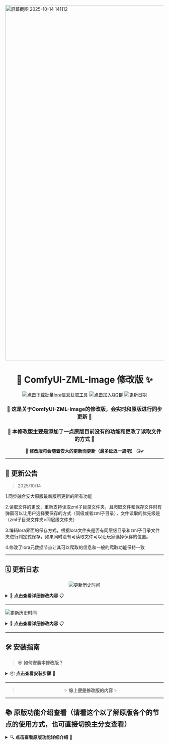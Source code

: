 <img width="1451" height="1125" alt="屏幕截图 2025-10-14 141112" src="https://github.com/user-attachments/assets/152919e2-0340-4847-84a3-7a6aa1e4acda" /><div align="center">

# 🎨 ComfyUI-ZML-Image 修改版 ✨

[![点击下载批量lora信息获取工具](https://img.shields.io/badge/📥_点击下载修改版的批量lora信息获取工具-密码:626b-red?style=for-the-badge&logo=download)](https://wwtp.lanzoul.com/inEhW37wczlg)
[![点击加入QQ群](https://img.shields.io/badge/💬_点击加入QQ群（或自行复制右边的QQ群号）-1023857787-purple?style=for-the-badge&logo=tencentqq)](https://qun.qq.com/universal-share/share?ac=1&authKey=48%2B820tht986LLxEgsrCR7kgt%2FWCAdb94IG1qLGco0WI58EMH7qqustONhDkeIPa&busi_data=eyJncm91cENvZGUiOiIxMDIzODU3Nzg3IiwidG9rZW4iOiJtRFZaWmNTUnZ4ZVZ5aVJzUnA0ZzhuMHkvYWZzano4V1pDcElpQnBWSEtjcTRGZXZZVU9BWU8za0lkZjhlVE04IiwidWluIjoiOTQ5MTU4OTYwIn0%3D&data=Q4bYwdIojrjyBbGWcNhmTojWEt5gYr0tweoeVQRxWoXIZEbPFZkla-GYCRBK4ZCiV2TIHf9-PvWYCYgAg7GpAg&svctype=4&tempid=h5_group_info)
![更新日期](https://img.shields.io/badge/最近更新日期-2025/10/14-orange?style=for-the-badge)

### 💫 **这是关于ComfyUI-ZML-Image的修改版，会实时和原版进行同步更新** 💫

### 🚀 **本修改版主要是添加了一点原版目前没有的功能和更改了读取文件的方式** 🚀

🔄 **修改版将会随着安大的更新而更新（最多延迟一周吧）** 😘💕

</div>

---

## 📢 **更新公告**

> 2025/10/14

1.同步融合安大原版最新版所更新的所有功能

2.读取文件的更改，重新支持读取zml子目录文件夹，且爬取文件和保存文件时有弹窗可以让用户选择要保存的方式（同级或者zml子目录），文件读取的优先级是（zml子目录文件夹>同层级文件夹）

3.编辑lora界面的保存方式，根据lora文件夹是否有同层级目录和zml子目录文件夹进行判定式保存，如果同时没有可读取文件可以让玩家选择保存的位置。

4.修改了lora元数据节点让其可以爬取的信息和一般的爬取功能保持一致

---

## 🗓️ **更新日志**

<div align="center">

![更新历史时间](https://img.shields.io/badge/📅_更新时间-2025/10/14-red?style=for-the-badge&logo=calendar)

</div>

<details>
<summary>🎯 <strong>点击查看详细修改内容</strong> 📋</summary>

<br>

### 🔄 **一. 同步融合安大原版最新版所更新的所有功能**

> 💡 确保与官方最新版本保持功能同步，享受最新的特性和优化

### 📁 **二. 文件读取与保存的改进**

#### 🔧 **1. 重新支持读取zml子目录文件夹**
#### 🎯 **2. 智能保存方式选择**
> - 爬取文件和保存文件时提供弹窗，让用户选择保存方式（同级目录或zml子目录）
> - 文件读取优先级：zml子目录文件夹 > 同层级文件夹

<img width="1451" height="1125" alt="Image" src="https://github.com/user-attachments/assets/42ab38e3-aa28-43ef-94c6-577f5e3570d3" />

### 💾 **三. 编辑界面的保存逻辑优化**

#### ⚡ **1. 智能判定式保存**
> - 根据lora文件夹结构自动判定保存位置
> - 同时检查同层级目录和zml子目录文件夹
> - 当没有可读取文件时，提供位置选择让用户决定保存路径

<img width="1451" height="1125" alt="Image" src="https://github.com/user-attachments/assets/41a11624-f08e-4a03-90bc-da0f905c02d5" />

<img width="1297" height="1008" alt="Image" src="https://github.com/user-attachments/assets/332c248f-5565-4a3d-b6de-efeb5f047ab4" />

### 🕷️ **四. 元数据节点爬取功能优化**

#### ✨ **1. 统一爬取标准**
> - 修改lora元数据节点，使其爬取信息与一般爬取功能保持一致
> - 确保数据格式的统一性和兼容性

<img width="1989" height="1028" alt="Image" src="https://github.com/user-attachments/assets/d6e3dbad-b39c-4fc6-bd80-3a0479becf66" />

</details>

---

![更新历史时间](https://img.shields.io/badge/📅_更新时间-2025/10/7-red?style=for-the-badge&logo=calendar)

</div>

<details>
<summary>🎯 <strong>点击查看详细修改内容</strong> 📋</summary>

<br>

### 🔧 **一. 修改了官网介绍信息和本地文件读取的逻辑**

#### 📄 **1. 官网介绍信息会保存为json（而非原版的log）**

> 💡 这样下载的内容就不会有格式码，修改版和原版对比

<div align="center">

<img width="2402" height="960" alt="Image" src="https://github.com/user-attachments/assets/46c863c2-3786-4884-a61f-10d3019912b7" />

</div>

#### 📁 **2. 本地文件读取逻辑**

> 🎯 修改版将会将下载内容直接下到和lora的同层级中而非像原版一样下载到zml的子目录文件夹，修改版和原版对比

<div align="center">

<img width="1897" height="488" alt="Image" src="https://github.com/user-attachments/assets/d9e0d498-f738-4a60-b147-5c9351a67ad4" />

</div>

### ✨ **二. 新增内容（批量添加lora也适用）**

#### ⚡ **1. 当选择lora时可以自动将默认权重写入权重栏**

> 🚀 如下图所示：

<div align="center">

<img width="1688" height="980" alt="Image" src="https://github.com/user-attachments/assets/50883ef4-d2dc-40a3-884e-50526369c0c1" />

<img width="1069" height="743" alt="Image" src="https://github.com/user-attachments/assets/7ec2274a-c643-4df4-b447-e17b2c4119d2" />

</div>

#### 🕷️ **2. 新增爬取默认权重信息**

![](Aspose.Words.7ca0cfb7-a3dd-4791-abd5-9b9c9020d3c3.005.png)![](Aspose.Words.7ca0cfb7-a3dd-4791-abd5-9b9c9020d3c3.006.png)

> 📊 可以直接爬取作者的默认lora信息，并保存为.log文件，之后也可以自己修改默认的权重值如下图：

<div align="center">

<img width="805" height="432" alt="Image" src="https://github.com/user-attachments/assets/966021a8-e26d-4408-9682-9c1cc74b0fc0" />

</div>

> ✅ 修改后，下次选择添加的lora一样可以读取这个权重值

<div align="center">

<img width="1147" height="929" alt="Image" src="https://github.com/user-attachments/assets/64bb82bf-063a-4788-9db5-4248b6f391b2" />

</div>

### 💪 **三. 关于强力lora加载器的修改**

#### ✏️ **1. 增加了lora编辑按钮**

<div align="center">

<img width="1013" height="661" alt="Image" src="https://github.com/user-attachments/assets/65e0f9fa-1e1c-48a2-9989-9a1efe4a7edf" />

</div>

> 🎨 可以直接一键编辑lora的信息，并且支持判定有无缩略图，如果没有缩略图则可以触发下载窗口如下：

<div align="center">

<img width="1440" height="820" alt="Image" src="https://github.com/user-attachments/assets/763a2cfd-d2f4-442c-9894-35ad6ef3129b" />

</div>

> ⏳ 点击爬取信息后，🖊会变成**"…"**表示正在爬取信息，爬取成功后会提示，如下图：

<div align="center">

<img width="1333" height="936" alt="Image" src="https://github.com/user-attachments/assets/503e40de-9eb8-41a9-80e6-90405a3be56e" />

</div>

> 🔄 当需要重新下载信息时，只需要删除本地下载的缩略图并重新选择这个lora便能重新触发下载提示框进行下载

</details>

---

## 🛠️ **安装指南**

<div align="center">

</div>

> 😎 **如何安装本修改版？**

<details>
<summary>📦 <strong>点击查看安装步骤</strong> 🔧</summary>

<br>

### 🎯 **安装方法**

#### 📥 **1. 下载zip文件**

<div align="center">

<img width="818" height="626" alt="Image" src="https://github.com/user-attachments/assets/265a2768-28d8-42ed-9472-35981963af7e" />

</div>

#### 📂 **2. 解压缩并复制文件**

> 💾 将下载的内容解压缩，然后将文件夹里面的内容全部复制，然后再粘贴到下面的地址：

<div align="center">

<img width="2679" height="828" alt="Image" src="https://github.com/user-attachments/assets/e9aa6aa7-d22e-458f-b849-36f3b9aae57f" />

</div>

> 💡 也可以直接将解压缩的文件夹复制到nede文件当做新的节点组使用（反正没改的部分都是和安大原版是同步的）

#### ⚡ **3. 使用批量下载工具**

> 🔧 打开修改版批量下载工具，选择下载要下载的lora文件（支持下载所有子目录，所以如果要全部直接下载的话请选择lora文件夹即可），然后点击扫描文件，然后选择要下载的选项，最后点击下载即可，下载日志会持续更新下载信息。

<div align="center">

<img width="2539" height="1099" alt="Image" src="https://github.com/user-attachments/assets/d21bdb0b-21c4-4575-a2c0-6328678ac99e" />

<img width="2531" height="1091" alt="Image" src="https://github.com/user-attachments/assets/b00bdce3-7553-486a-bf36-7b525769f0d1" />

</div>

</details>

---

<div align="center">

> ✨ **综上便是修改版的内容** ✨

</div>

---

## **📚 原版功能介绍查看（请看这个以了解原版各个的节点的使用方式，也可直接切换主分支查看）**

<details>
<summary>🔍 <strong>点击查看原版功能详细介绍</strong> 📖</summary>

<br>

<div align="center">
  
## English-speaking users need to download the translation patch!

# [Click here to download](https://github.com/zml-w/ZZZ_ZML_English_Patch)

</div>


# 💕简单介绍一下节点：
**这是一个功能丰富的COMFYUI自定义节点，主要和“图像、文本、LoRA加载器、整数和遮罩”相关，还有一些杂七杂八的小工具。目前节点总数共有70+。**

`我是按照自己的需求来开发的`

`部分节点有“help”输出接口，里面写着节点的详细介绍，没有help的还不知道怎么用的可以看以前的版本更新介绍。`

 `节点名称全部以“ZML_”开头，并且节点全部放在comfyui官方"图像"分类下的子分类"ZML_图像”里。`

 <details>
<summary>点击此处查看图像节点介绍</summary>

> ### 最开始是为了方便管理图像和提示词而设计，将提示词以PNG文本块的方式保存在图像里：
> <img width="1632" height="875" alt="1_1" src="https://github.com/user-attachments/assets/b23e248e-dc40-4000-9cb7-0f77dd448350" />
>
> ### 为了更加方便管理，我还做了一个可视化UI：
> <img width="1739" height="877" alt="1_15" src="https://github.com/user-attachments/assets/14957496-ca5e-406d-8c07-e944371c98f3" />
> 
> ### 可以实时编辑文本块：
> <img width="1796" height="889" alt="1_16" src="https://github.com/user-attachments/assets/49a5645c-61d7-4f90-88c4-bf137a63a808" />
> 
> ### 然后输出：
> <img width="1413" height="617" alt="1_6" src="https://github.com/user-attachments/assets/9c805e33-40dc-468d-a4a1-6bd8df9ff7ee" />
>
> ### 从路径加载图像节点可以随机图像和文本块，加载图像可以输出透明通道和文本块，就不配图了。

> ### 然后是其它的图像节点，比如可视化裁剪图像：
> <img width="982" height="893" alt="1_2" src="https://github.com/user-attachments/assets/3bbf3bb4-9c4e-4d9a-bf0b-6a415d0eea7b" />
> <img width="1254" height="753" alt="1_3" src="https://github.com/user-attachments/assets/9c7d6257-9f81-4d61-9fde-1b606cc6a0ef" />
> 
> ### 可视化合并图像：
> <img width="911" height="894" alt="1_4" src="https://github.com/user-attachments/assets/e79c6d57-1714-4347-8559-082a191ddf1c" />
> <img width="1290" height="760" alt="1_5" src="https://github.com/user-attachments/assets/8af17c60-e8e6-4758-a81a-415f37a71cf6" />
> 
> ### 画画：
> <img width="1048" height="925" alt="1_8" src="https://github.com/user-attachments/assets/0b60dbbb-bf59-4fea-b93f-fc5470e6db2b" />

</details>

 <details>
<summary>点击此处查看LoRA节点介绍</summary>

> ### 因为功能较多，所以我不详细介绍了，看图应该可以看懂个大概。
> 
> ### 不过有个功能我非常想告诉你！那就是节点可以给Nunchuck使用！！使用强力lora节点的功能来管理你的LoRA，再把加载的LoRA列表连接给我为Nunchuck专门做的加载节点上，即可使用强力LoRA加载器的强大功能来使用Nunchuck！！
>
> ### 给LoRA一个自定义文本或触发词模板，即可通过点击一个按钮来快速切换功能！一键3D、一键写实！一键手办！一键TY……
>  <img width="1559" height="748" alt="1_13" src="https://github.com/user-attachments/assets/a8d2cc89-6572-4686-85b6-94b57e1cec96" />
> 
> ### 可视化UI管理你的LoRA：
> <img width="1069" height="826" alt="1_9" src="https://github.com/user-attachments/assets/379631be-4fbc-43c3-93a9-21c2c3e4ac23" />
>
> ### 预览MP4！
> https://github.com/user-attachments/assets/14200a30-581d-4fd1-9dfc-f145f91aa593
> 
> ### 实时更改触发词和LoRA介绍：
> <img width="1103" height="759" alt="356" src="https://github.com/user-attachments/assets/65a3e0b3-04df-46e3-afa9-a2ff173ba6d5" />
> 

</details>

 <details>
<summary>点击此处查看其它节点介绍</summary>

> ### 桌宠！聊天！娱乐！涩涩……
> <img width="1356" height="865" alt="1_7" src="https://github.com/user-attachments/assets/5aa82821-520e-4d8e-9e55-44af75f40412" />
> 
> ### 生成文字图像和为图像添加文字：
> <img width="1582" height="843" alt="1_11" src="https://github.com/user-attachments/assets/97caad3f-ac3d-44a8-acaf-b0719a65fc79" />
> 
> ### 功能丰富的文本节点，不介绍了，看图即可：
> <img width="1662" height="869" alt="1_14" src="https://github.com/user-attachments/assets/bf64f1bb-c476-403c-a01e-eb649bcfde8c" />
> 
> ### 为多人图制作的多个遮罩节点：
> <img width="1225" height="743" alt="1_10" src="https://github.com/user-attachments/assets/e8a3dfd8-9d76-4f16-b47b-d5b8e177eb30" />
> 
> #### 节点很多且更新很快，所以就不在这里一一介绍了。可以在版本更新介绍里查看！每个新增节点都会有介绍。

</details>

## ✨版本更新文字介绍

> ### 最新更新日期： **2025.10.13**
>

> - #### 文本选择V3节点更新.
>
>   * 添加了一个可选的文本输入接口,方便串联.
>  
>   * 支持了随机输出选中的文本.
>  
>   * 支持将节点里的文件夹一键保存到预设.
>  
>   * 支持了自定义开启状态的颜色,也支持了恢复默认颜色.
>  
>   * 锁定模式不仅禁用了排序功能,还禁用了编辑功能,但在锁定模式下可以点击文本框的任意地方来打开和关闭这个文本框,不需要再点击那个小按钮了,而且开启的文本框还会有颜色边框.
>
> - #### 强力LoRA加载器节点更新.
>
>   * 支持了自定义开启状态的颜色,也支持了恢复默认颜色.
>  
>   * 锁定模式下禁用了编辑LoRA和文本的,只可以调整权重和开关LoRA,但锁定模式下可以点击LoRA框的任意地方来打开和关闭,不需要再点击那个小按钮了,而且开启的LoRA框还会有颜色边框.
>  
>   * 支持了预设LoRA文件夹的功能,可以将节点文件夹里的LoRA一键保存到预设,此会将文件夹里的"LoRA 权重 名称 自定义文本"全部保存到本地json,需要的时候点击打开预设的UI即可将保存的预设直接发送到节点内.
>  
>   * 在之前如果你在选择LoRA后更改了它的位置导致后端找不到LoRA时并不会进行报错,现在添加了报错功能,会指明哪个LoRA后端没有找到.

<details>
<summary>点击查看往期更多更新内容</summary>

> ### 更新日期： **2025.10.08**
>

> - #### 新增了整数到浮点和整数到布尔节点,删掉了双整数V3节点的整数和浮点输出.
>
> - #### 新增了文本选择V4节点,节点有五个文本框,但其它四个都隐藏了,只显示一个,通过节点下方的序号来切换当前展示的文本框.
>
> - #### 强力LORA节点的批量加载LoRA页面,右上角的播放全部MP4按钮改为了添加文本,开启后在添加LoRA时可以将LoRA的txt内容发送到LoRA的自定义文本框中。
>
>   * 优化了文件夹结构,将文件夹全放在了左边,右边用来展示LoRA列表,并且支持了搜索文件夹.

> ### 更新日期： **2025.10.05**
>

> - #### 新增了遮罩描边节点.
>
> - #### 为强力LORA节点的txt编辑UI和自定义文本编辑UI都添加了注释，并且即使没有预览图也可以直接编辑txt和log文件了，不过我还是更建议手动为其创建一个预览图，附属仓库里有批量下载介绍的exe。
>
> - #### 图像暂停选择节点新增了单图模式，可以单独查看一张图像，然后通过按钮来切换其它图像，更方便观察图像之间的差异。
>
> - #### 标签化提示词节点支持了从本地词库翻译，并且还添加了搜索提示词功能，输入中文和英文都可以进行搜索。
>
> - #### 全景图预览节点增加了平面预览的功能。
>

> ### 更新日期： **2025.10.01**
>

> - #### 优化了图像形变节点的使用体验。
>
> - #### 新增了布尔开关节点，用js实现布尔开关的无限放大且有条形滑块和方形按钮两种样式选择。
>
> - #### 新增了图像选择节点，输入1-5张图像可以通过索引值输出或随机输出。
>
> - #### 遮罩打码节点和YOLO打码节点都支持了处理透明通道，YOLO打码节点新增了检测模式，开启后如果YOLO检测到目标，则直接输出覆盖图像，可以用来检测涩图，有涩图就不输出这样，配合图像选择节点的随机功能可以随机输出安全图像。
>
> - #### 新增了从路径加载图像v2节点，功能和标签化图像选择节点一样，都是选择图像再输出，不过这个节点不需要打开UI，但也不支持预览子文件夹，适合给一些少量图像的文件夹使用。
>
> - #### 图像暂停节点大更新，更名为了图像暂停选择，节点可以输入多批次图像，图像会展示在节点内部，用户可以自由的可以为每一张图像分配输出接口，没有被分配到接口的图像不会被输出。
>   
>   * 因为支持了多批次输入，为了有足够的时间去选择，我将之前的自定义时间功能删掉了，改为了必须手动点击输出按钮后才会输出。
>     
>   * 节点可以配合统一图像分辨率节点使用，输入1-5张不同分辨率的图像，再手动选择要进行放大还是保存，或者是弃用。
>

> ### 更新日期： **2025.09.28**
>

> - #### 解决了可视化调色节点的版本错误问题，并修复了其全部功能，经过测试全部功能都可以正常使用，并优化了使用体验和UI布局。
>
> - #### 略微修改了保存图像节点和文本转格式节点。
>
> - #### 修复了文本图像节点在输入大量英文时字体大小显示异常额问题。
>

> ### 更新日期： **2025.09.26**
>

> - #### 删掉了合并相同提示词节点，将其功能合并到了文本转格式节点上。
>
> - #### 新增了图像加密节点。
>
> - #### 新增了图像水印节点。
>
> - #### 文本选择V3节点，预设文本UI页面，修复了文件夹会自动展开的bug，并支持了将文件夹一键发送到节点。
>
> - #### 标签化图像选择节点，新增了已选预览的UI，可以查看和管理已选的所有图像，新增了固定位置的按钮，加了一个文本块输出的按钮，关闭后不会输出文本框里的文本，可以不进入子文件夹就查看子文件夹中的图像，方便切换子文件夹（目前只能用在根目录下的子文件夹）。
>
> - #### 强力LoRA加载器节点，修复了已知bug，加了一个精简模式的布局，精简模式下没有自定义文本和自定义名称，算是完成了最初的目标(结合pysss和RG的功能为一身)。
>

> ### 更新日期： **2025.09.21**
>

> - #### 修复了画画节点在缩放视角后画笔显示异常的bug，为画画节点添加了默认图像。
>
> - #### 文本选择V3节点，预设文本的UI界面，支持了用文件夹存放文本。
>
> - #### 文本转格式节点新增“逗号追加换行”的选项。
>
> - #### 新增了颜色到遮罩的节点。
>

> ### 更新日期： **2025.09.18**
>

> - #### 新增了合并相同提示词节点，可以将相同的提示词合并为一个。
>
> - #### 新增追加提示词的节点，在检测到关键词后可以选中 追加/替换提示词/完整替换 预设的提示词。
>
> - #### 删除了文本块加载器节点。
>
> - #### 全面优化标签化图像选择节点，现在可选名称降序或升序两种排序模式，且增加了快速达到顶部或底部的按钮。将文本块加载器节点的功能合并到了标签化图像节点中。
>
> - #### 修复了画画节点的bug。
>
> - #### 强力lora加载器节点支持了搜索lora名称。
>
> - #### 优化了文本选择V3节点的功能。
>
> - #### 优化了可视化调色节点的使用体验。
>
> - #### 优化了预设分辨率节点的功能。
>

> ### 更新日期： **2025.09.13**
>

> - #### 新增了整数字符串互转节点。
>
> - #### 新增过度动画节点，生成图像A过度到图像B的动画。
>
> - #### 全面优化标签化图像选择节点，现在可以随机选择图像了，还增加了一个新的模式“中图标”，这样能够更方便的观察图像差异了，而且可以输出文件夹路径给从路径加载图像节点来并联随机。在开启“记住打开位置”的按钮时输出打开位置的路径，关闭时则输出地址栏的路径。
>
> - #### 将文本块提取器节点的UI删掉了，沿用了标签化图像选择节点的UI，和标签化选择图像节点不同的是它节点不展示路径索引，而是直接提取文本块展示到节点框里，可以在不修改图像里的文本块情况下对提示词做出修改。
>
> - #### 新增可视化调色节点，支持多种参数“亮度、对比度、噪点、暗角……”不一一举例了。
>
> - #### 其它各种小优化就暂不说明了。
>

> ### 更新日期： **2025.09.10**
>
> #### 这次更新挺大的

> - #### 新增多文本输入_五V2节点，给文本图像使用的。
>
> - #### 将合并、裁剪、画画节点的依赖文件路径改为了动态加载，不会再出现因为文件名末尾带有“main”而导致节点无法使用了。
>
> - #### 新增圆柱投影节点。
>
> - #### 新增预览全景图节点，VR预览你的图像，可以配合一个kontexet的lora使用。目前还在测试，提前发布是因为刚刚有人和我反馈之前发布的版本有bug，我不想仔细排查了，所以才将我现在可用的版本直接发布出来。
>
> - #### 强力lora加载器节点的lora名称列表输出类型改为了字符串，这也就是代表可以保存到文本块里了！将LoRA和画师串全部保存在一张图里，使用时直接加载一张图像即可，而且这样使用还不会在工作流中展示你的画师串和lora，就算你发送原图也不会泄露你的画风！为了适配这个功能，我还新增了文本分类节点，这样就可以设置特定的分隔符在文本块中隔开lora和提示词，再用文本分离节点来拆开它们。示例工作流已上传！
>
> - #### 文本图像节点大更新！选择支持输入图像了，输入的情况下，节点会将文本图像自动拼接到输入图像上，方便给图像加注释和做对比图。支持批量加载图像！加载多批图像时会自动排序并自动计算字体大小和文本图像分辨率，如果你想指定排序起始数、步长、前缀和后缀这些，只需要使用语法“#x:x#”即可，x是数字，比如输入“ZML_#0:0.5#W”，那么第一张的图像序号就为“ZML_0_W”，第二张“ZML_0.5_W”……这样一直排序下去！为了适配这个节点，我还优化了统一分辨率节点，搭配使用更方便！
>

> ### 更新日期： **2025.09.06**

> - #### 优化了强力lora加载器节点的UI，使其使用起来更加舒适！并且添加了多个颜色主题选择！！
>
> - #### 优化了所有的文本节点！使它们都支持了换行操作！而且默认分隔符我也都改为了“,\n\n”！使提示词结构更加清晰可见！
>
> - #### 文本选择V3节点新增一个预设文本的按钮，可以一键将预设添加到文本框！
> 
> - #### 新增名称加载lora(nunchaku)节点，是的，它适配了nunchaku，可以用“强力lora加载器”节点配合“名称加载lora(nunchaku)”来更方便的使用nunchaku了！
> 

> ### 更新日期： **2025.09.04**

> - #### 标签化选择图像节点现在可以记住上次打开的位置了，再也不用每次打开时都去一个个找子文件夹了。
>
> - #### 删掉了普通的lora加载节点。
>
> - #### 解析lora元数据和强力lora的获取c站信息，现在遇到wan的lora时会同时保存MP4和初始帧。
> 
> - #### 强力lora加载器节点，批量添加lora页面，支持播放MP4了！！
>
> - #### 还有些小优化，就不详细说明了。
>

> ### 更新日期： **2025.09.03**

> - #### 修复了随机文本权重节点的一个小bug。
>
> - #### 修复了保存图像节点无法预览图像的bug。
>
> - #### 遮罩分割节点新增了对角线遮罩。
> 
> - #### 删掉了GIF文件路径节点，新增了从路径加载视频节点，也支持加载GIF。
>
> - #### 优化了文本转格式节点，现在除了NAI权重转SD外还支持一键清空全部权重，无论是NAI还SD的权重都可以一键清空，支持了给提示词后面的逗号追加空格，删掉了help文本（标签化标点符号就是将不符合规格的逗号句号和断开语法“BREAK”改为适合SDXL的语法）。
>
> - #### 新增了限制图像比例节点，可以将图像填充或裁剪到指定比例，后续还可以用限制纯色背景节点去掉填充的背景。
>
> - #### 优化了强力lora加载器节点，主要为批量加载lora的UI界面。
>
>   * 除了方形展示预览图外，还支持了竖向和横向。
>
>   * 可以实时查看和修改txt和log文件（触发词和介绍），还可以一键删除lora和相关文件，删除后的lora会被贴上“已删除”的文字，以防错误加载。
>

> ### 更新日期： **2025.09.02**

> - #### 修复了强力lora节点无法使用的问题，代码少了一个标点符号，
>
> - #### 新增了限制遮罩形状节点。
>
> - #### 修复了桌宠无法正常加载的bug。
>
> - #### 优化了标签化提示词加载器。
>
> - #### 画画节点新加了几个预设颜色，并且优化了UI和使用体验。
>
> - #### 优化了标签化图像加载器节点。
>

> ### 更新日期： **2025.08.27**

> - #### 解决了强力lora加载器代码导致comfyui设置页面的按钮显示异常的问题。
>
> - #### 解决了自动打码节点在部分情况下读取不到YOLO模型的问题。
>
> - #### 新增了YOLO到遮罩的节点。
>
> - #### 优化了预设分辨率和预设文本节点。
>
> - #### 新增遮罩分离节点，可以将一个遮罩分离为二或三个遮罩，可以用在条件分区的情况下YOLO自动检测修脸什么的。
>
> - #### 新增统一图像分辨率的节点。
>
> - #### 桌宠新增聊天功能！可以右键选择聊天模式，在设置里输入自己的谷歌api密钥进行聊天！
>  
>   * 还有投喂功能！打开商店选择食物，然后投喂妹妹！有字幕和音效！
>  
>   * 还加了倒计时功能，可能会有用吧……
>  
>   * 如果你想更改桌宠的素材，比如音效和图像，都可以直接用同名文件替换掉ComfyUI-ZML-Image\zml_w\web\images里的文件。
>  
>   * 如果你不喜欢这个桌宠，可以选择右键隐藏或者直接删掉ComfyUI-ZML-Image\zml_w\web\js\zml_floating_ball.js文件。
>  

> ### 更新日期： **2025.08.27**

> - #### 优化了遮罩分割节点。
>
> - #### 对画画节点进行了大更新，现在支持绘制输入的图像、绘制马赛克、绘制简易形状，形状包括“方形、三角形、圆形、心形、五角形、箭头”。
>
> - #### 新增了图像形变的节点，模拟PS里的液化和形变功能，但目前不支持处理透明通道，有空修。
>
> - #### 选择文本V3节点和强力lora加载器节点的自定义文本输入框改为了只读，可以点击后弹出窗口进行修改，不用在那狭小的区域写文本了。
>
> - #### 修复了强力lora加载器节点不连接clip会报错的问题，现在是真的变成可选了。
>
> - #### 给强力lora加载器节点增加了一个批量添加Lora的弹窗页面，并且可以一键获取lora信息。给按钮增加了css视觉反馈，这样就不会显得那么土了，
>
> - #### 新增分类图像节点，可以快速分类出“无元数据、有元数据、有文本块”的图像，示例工作流也已经上传。
>
> - #### 新增名称加载lora节点。强力lora节点新增一个lora名称列表的输出接口，可以输出加载的lora名称和权重给“名称加载lora”节点，以达到修改一个节点的参数同时影响多个节点的效果。当你在模型接力时不想在两个lora节点里都手动添加lora时，就可以给采样器2接入“名称加载lora”节点，这个时候只需要修改采样器1连接的强力lora加载器节点即可。参考工作流以已上传。
>

> ### 更新日期： **2025.08.22**

> - #### 将强力lora加载器的输入接口全部改为可选。
>
> - ### 彻底修复了强力lora加载器节点和文本选择V3节点的UI显示bug！！
> 

> ### 更新日期： **2025.08.19**

> - #### 修复了标签化提示词节点的一些bug，还优化了一些功能。
>
> - ### 以前的文本图像和文本水印节点只有在全屏模式下留空颜色代码才会显示透明，现在所有位置都可以了！
> 
> - #### 给强力lora加载器节点加了个文件夹的按钮，现在可以把lora放在文件夹里了，更方便分类！！创建一个文件夹，然后拖拽lora到文件夹里即可！为了防止误删，我还限制了必须是没有lora的空文件夹才可以删除！文件夹的样式可以自定义，推荐先给节点设置一个喜欢的颜色，然后再用吸管工具给文件夹上色。
>
> - #### 强力lora节点都有文件夹功能了，那必须要给选择文本V3节点也整一个！
>

> ### 更新日期： **2025.08.16**

> ### 超级大更新！！
> 
> - #### 文本行节点可以同时随机多行了。
>
> - #### 解析lora的节点也支持树状文件夹了。
>
> - #### 新增选择文本V3节点，可以实时增加新的文本框，每个文本框都有对应的布尔开关和删除按钮，还都可以设置自己的名字，名字不会输出，节点只会将启用的文本框里的文本内容合并后进行输出。
>
> - #### 新增强力lora加载器节点，是的，这个节点的灵感借鉴了RG。
>
>   * 节点继承了之前的lora加载器的 **“树状文件夹、鼠标悬停预览图像、输出预设的txt提示词”** ，并且节点可以实时增加新的lora，就像RG的强力lora加载器那样，而且节点还可以给lora**设置名字和自定义文本**，名字和自定义文本是储存在工作流里的，跟lora文件和txt文件无关！
>   * 如果不想设置名字和自定义文本，可以把尺寸改到最小，节点支持实时更改名字和文本框的大小！lora有快捷开关和删除按钮，还有拖动按钮，也可以锁定拖动按钮防止误触，很厉害吧！！
>  
>   * 目前**已知问题**为刷新页面后节点会显示为初始样式，看起来好像之前保存的东西都没了，但其实只是一个小小的显示bug，没有实际影响，点击一下“🔒”或者其它的什么东西来更新节点就恢复正常了。
>

> ### 更新日期： **2025.08.14**

> #### 分类了一下节点，新增了一个“其它”分类。
> 
> - #### 新增旋转图像节点。
>
> - #### 新增桥接预览图像节点。
>
> - #### 合并图像节点加了个调节前景图不透明度的功能。
>
> - #### 桌宠加了个记录上次位置的功能。
>
> - #### 随机文本权重节点新加了文本框。
>
> - #### 文本水印节点和文本图像节点新增了描边的功能。之前颜色代码留空=随机颜色，现在要随机颜色需要输入“ZML”，留空变成了透明颜色。透明的水印不妨碍观看原图像，并且可以让水印更难以去除。
>   

> ### 更新日期： **2025.08.11**

> - #### 更新了画画节点。

> ### 更新日期： **2025.08.08**

> - #### 新增了标签化提示词加载节点，和旧版weilin相似，用js重新写的ui，功能仿旧版weilin，支持批量导入tag，仅支持txt文件导入，导入格式为 “中文,英文”，如“一个女孩,1girl”。目前还是半成品。

> ### 更新日期： **2025.08.07**

> - 增加了悬浮球！！还有互动哦~常态模式为png图片，运行工作流时为GIF动画，双击悬浮球会短暂更改图片和播放音频！鼠标悬停在悬浮球上还会有呼吸效果！！右键悬浮球可以关闭双击音频和隐藏悬浮球，设置里有 **“更详细”** 的参数！这是一个纯娱乐的功能，如果你不喜欢，可以在设置里关掉。如果想更改图片和GIF动画，可以在ComfyUI-ZML-Image\zml_w\web\images文件夹里替换文件，但要确保文件名以及文件格式正确。
> 
> - 新增一个简易的图像保存节点，节点选项只有“操作模式、保存路径、文本块储存”三个，非常的整洁！
> 
> - 修复了一些小bug，做了一些小优化。
> 

> 更新日期：2025.08.06 又一次超级大更新！！

> 增加了标签化图像加载节点，UI借鉴了weilin，可以通过点击按钮来批量加载图像并读取文本块，鼠标悬停在按钮上还可以预览图像！
> 
> 还增加了一个单文本块加载节点，比加载图像节点更方便使用！！
> 
> 新增一个音频播放器的节点，内置了几个音频  Ciallo～(∠・ω< )⌒☆
>  
> 删除了lora分层控制节点。
>
> 优化了一些节点。

> 更新日期：2025.08.03
> 
> 现在应该可以通过Manager安装了，我已经修好bug了！
> 
> 新增双浮点节点。
> 
> 新增预设分辨率节点，和预设文本节点功能类似。
> 
> 新增双整数V3（判断节点），在节点里预设三个分辨率尺寸，然后对输入接口输入的值进行判断，如果输入的宽>高则输出预设的第一个分辨率，输入的宽<高则输出预设的第三个分辨率，如果宽=高或者宽高差值没有超过阈值，则输出第二个分辨率。我做这个是给wan图生视频用的，V2版本虽然可以一键切换分辨率但还是要手动，有时候会忘了调整，而V3版本可以自动判断视频分辨率，方便多了。
> 
> 为了快速的准备好lora的介绍（log）、触发词（txt）、图片，做了一个解析lora元数据的节点，加载lora即可自动下载好 lora加载器所需的txt、log和图片文件夹，且自动放在加载lora目录的子文件夹zml里，非常方便。
> 
> 可视化裁剪节点支持原分辨率输出了。
> 

> **下面是之前写的节点介绍**
>

> 0、和官方的保存图像节点相比，多了个输入文本块的功能，将任意文本提示词输入到节点里，将输入的文本写入图像的元数据（不是工作流信息），文本块需要特定的方式才能提取出来，支持自定义图像名称的前缀后缀，图像名称计数和根据当前时间命名，还可以缩放图像并删除图像元数据（工作流信息），只保留文本块的信息让硬盘压力大幅度降低。
> 
> 1、和官方的加载图像节点相比，节点只会加载单帧图片，即使加载的是GIF也只会输出一张图片，支持输出含透明通道的图像，可以读取图像的文件名，可以读取图像保存的文本块信息，对，就是保存节点保存的文本块。
> 
> 2、从路径加载图像节点支持从文件夹中读取图像和对应文本块，支持固定索引、顺序索引、随机索引这三种模式（抽卡抽到爽！）。
> 
> 3、图片/GIF转为HTML文件节点，在外面完全看不出来这个文件里是什么，必须下载后在本地打开才会显示图像/GIF里的内容，至于这个功能主要在什么时候使用...你知道的\\\_‘
> 
> 4、将NAI权重格式转化为SD权重格式，还可以帮助过滤不想要的tag，还可以格式化标点符号，还可以自定义删除任意的字符。
> 
> 5、随机文本行（也可以按照顺序加载和按照索引加载）和随机画师（可自定义随机画师数量和画师权重的最大最小值），内置1000画师的txt文件，也可以自己添加。
>
> 6、有多个文本输入节点和文本选择节点，文本选择节点就是将提示词提前写好到节点里，再选择启用哪个，适合用来放一些常用的提示词（我一般放wan的常用提示词）。
> 
> 7、有限制分辨率格式的节点，可以用于格式化生图的分辨率（默认是生图的分辨率‘8’），也可以用于限制wan的分辨率格式和wan的帧数格式，具体用法看自己。
> 
> 8、可以使用yolo模型来自动打码，也可以自己输入遮罩来来打码。
> 
> 9、可以给图像添加文字水印，文字识别到图像边界时会自动换行，也可生成全屏水印，内置可商用字体。
> 
> 10、可以随机整数或预设整数并通过索引调用，随机生图分辨率和快速切换分辨率变得简单。
> 
> 11、基于ComfyUI-Custom-Scripts里的lora节点（LoRA加载器(pysss)）创建新三个新的节点，原节点GitHub链接：https://github.com/pythongosssss/ComfyUI-Custom-Scripts
。感谢作者的付出。在lora目录创建一个子文件夹‘zml’，里面放上和lora文件同名的图片、txt、log文件即可使用节点读取对应信息，选择lora时鼠标悬停可以预览图片，且会根据文件夹来分类lora文件。文件夹结构应该是这样的：lora/zml。lora里放着lora文件，比如111.safetensors，zml文件夹里放着111.png、111.txt、111.log。这真是一个伟大的创意，再次感谢原作者的付出。
> 
> 12、可视化裁剪图像节点，将加载图像的节点连接到此节点上，然后点击“裁剪图像”的按钮来打开ui进行手动调整裁剪区域，支持矩形、圆形、路径选择、画笔（套索）选择四种裁剪方式，不需要再打开ps啦！
> 
> 13、限制纯色背景大小节点，可以自动去除背景里多余的像素，目前支持白色、绿色、透明三种，节点会尽可能的将无用的多余像素裁剪掉，以方便进行拼接图像，支持将背景抠成矩形和不规则两种形状。
> 
> 14、添加纯色背景的节点，可以将图像对图像外部进行描边，如果图像是含透明通道的，则可以检测主体的轮廓，根据主体轮廓进行描边，描边的颜色支持“白色、黑色、绿色、透明”。
> 
> 15、合并图像节点，就是将2-4张图像ps到一起，目前虽然已经有其它节点做出了此功能，但我觉得不是太好操作，所以制作了此节点。和裁剪图像节点一样，也是点击按钮打开ui来处理图像，不需要事先运行工作流，只需要使用加载图像的节点连接到此节点上，然后点击按钮打开ui来编辑图像，编辑好后你的操作会保存到节点内部，直接运行节点即可输出之前处理好的图像。用来打码图像也是可以的，
> 
> 16、画画节点，就是一个画笔随意在图像上涂抹。
> 
> 17、图像暂停节点，节点会卡住15s，让你选择这次的图像输出哪个管道，只做了三个输出接口，未选中的接口只会输出占位图像，而不会输出输入的图像。可以接在采样器后面，图像满意就保存，不满意就仅预览，一般的图像保存节点会将占位图像也保存了，即使它只有1\\\*1像素，但用ZML\\\_保存图像节点就不会，专门做了优化。

</details>

## ✨图像展示更新节点

<details>
<summary>点击查看更新节点图像</summary>

> ### 更新日期： **2025.10.13**

> <img width="1393" height="595" alt="屏幕截图 2025-10-13 054901" src="https://github.com/user-attachments/assets/33b90b74-1bea-4701-9f0a-a3d3ed716a15" />
> <img width="1029" height="807" alt="屏幕截图 2025-10-13 054749" src="https://github.com/user-attachments/assets/3e3eaa22-6446-4a1e-8364-cbb6137c51be" />

> ### 更新日期： **2025.10.08**

> <img width="993" height="749" alt="D74C52B9786DDAEEBC107E59B95FD2BC" src="https://github.com/user-attachments/assets/b9966dbe-4f9e-4c11-b822-3464395620b2" />
> <img width="1679" height="760" alt="231A83BA9E7E49669AB4EE8CF2169744" src="https://github.com/user-attachments/assets/734f7e71-8207-45df-be0e-e73601e32174" />


> ### 更新日期： **2025.10.01**

> <img width="1430" height="802" alt="屏幕截图 2025-10-01 060838" src="https://github.com/user-attachments/assets/91e5d420-3cc7-4b2e-aac4-f4e3a31c4902" />
> <img width="1811" height="646" alt="屏幕截图 2025-10-01 055543" src="https://github.com/user-attachments/assets/36615d79-d0c3-484c-bfb7-13767552193e" />
> <img width="1417" height="886" alt="屏幕截图 2025-10-01 060430" src="https://github.com/user-attachments/assets/bffd73e3-7961-4378-bb4b-c13737ca33b7" />

> ### 更新日期： **2025.09.18**

> <img width="1416" height="735" alt="屏幕截图 2025-09-17 171252" src="https://github.com/user-attachments/assets/aa6bfc94-6970-41b4-a177-a2815f0d0eab" />
> <img width="1314" height="604" alt="屏幕截图 2025-09-17 171409" src="https://github.com/user-attachments/assets/e655ee31-e87d-4159-90b9-e61eb5df086a" />
> <img width="1850" height="922" alt="屏幕截图 2025-09-17 171441" src="https://github.com/user-attachments/assets/47520ee9-0fc6-4409-ba69-38f8271b562f" />
> <img width="1030" height="882" alt="屏幕截图 2025-09-17 171304" src="https://github.com/user-attachments/assets/508ee11d-6491-4f0e-9db0-653fd43b1c34" />
> <img width="567" height="623" alt="屏幕截图 2025-09-17 171416" src="https://github.com/user-attachments/assets/5ef10471-affc-4ec2-bf51-ee6ccc39357d" />

> ### 更新日期： **2025.09.13**

> <img width="868" height="875" alt="1" src="https://github.com/user-attachments/assets/31466b9e-e28b-42b4-87e1-2e3c53986620" />
> 
> <img width="1762" height="880" alt="2" src="https://github.com/user-attachments/assets/f03631ce-dddc-4aa9-b0ef-13a3b004a4e0" />
> 
> <img width="1373" height="526" alt="3" src="https://github.com/user-attachments/assets/e709c63b-a835-4805-b264-3a554e3c2bd4" />
>
> https://github.com/user-attachments/assets/ffd4a564-1659-4322-92ae-f47234c06702
> 

> ### 更新日期： **2025.09.06**

> <img width="1408" height="669" alt="屏幕截图 2025-09-09 013650" src="https://github.com/user-attachments/assets/4286f7b9-19fd-400e-8c98-16732a82815f" />
>
> ![5F46A8F3AA5F87588473C0F74707C213](https://github.com/user-attachments/assets/1452355a-ea95-4718-a835-bde0e791f379)
> 

> ### 更新日期： **2025.09.06**

><img width="1687" height="786" alt="4" src="https://github.com/user-attachments/assets/151b4379-c9ce-4339-b512-c8aaf313d6a0" />
>
> <img width="1154" height="839" alt="1" src="https://github.com/user-attachments/assets/b8229940-2363-4d93-8c21-9185bdb4efd1" />
> 
> <img width="1204" height="664" alt="2" src="https://github.com/user-attachments/assets/7561e40b-4461-4a44-a70b-0dfb27c6d290" />
> 
> <img width="986" height="830" alt="3" src="https://github.com/user-attachments/assets/3f5dc8a2-5183-4cee-96e7-8b39ce197b3e" />
>

> ### 更新日期： **2025.09.03**

> <img width="896" height="429" alt="1" src="https://github.com/user-attachments/assets/16d79123-9689-476d-a1cf-65431ba03dd0" />
> 
> <img width="909" height="778" alt="2" src="https://github.com/user-attachments/assets/eb20dc55-62e8-499b-bb8c-70f0158397c0" />
> 
> <img width="1103" height="759" alt="3" src="https://github.com/user-attachments/assets/3fdbb9d7-276a-468d-ab4b-b52b334346fd" />
> 

> ### 更新日期： **2025.09.02**

> <img width="1782" height="869" alt="2" src="https://github.com/user-attachments/assets/54bd9449-4034-4b1b-abdc-87dfefb1a3c4" />
> 
> <img width="1048" height="925" alt="4" src="https://github.com/user-attachments/assets/1607ebfc-0e33-4818-9845-9aa366a19ee1" />
> 
> <img width="1722" height="912" alt="3" src="https://github.com/user-attachments/assets/1ff2e9ce-0d44-473d-bf42-2c9b14366265" />
> 
> <img width="1356" height="865" alt="1" src="https://github.com/user-attachments/assets/e4b1370b-130a-419c-b0c4-d94ada5283df" />
>

> #### 早期的节点截图（小部分）

> <img width="1632" height="875" alt="1" src="https://github.com/user-attachments/assets/77ccda88-1851-4948-a45b-2f42b46d7f53" />
>
> <img width="1601" height="784" alt="2" src="https://github.com/user-attachments/assets/21f9d0aa-834e-48dd-9384-584e0a215284" />
>
> <img width="1210" height="913" alt="3" src="https://github.com/user-attachments/assets/3359a2fd-a55a-4068-aa25-0338298b7c0b" />
>
> <img width="1698" height="862" alt="4" src="https://github.com/user-attachments/assets/059746d8-31e0-4c97-a620-6e490a6a79b4" />
> 
> <img width="1607" height="755" alt="5" src="https://github.com/user-attachments/assets/8fe91394-8874-4eb4-85dc-d7f8ce6a86da" />
>
> <img width="1719" height="745" alt="6" src="https://github.com/user-attachments/assets/2eee7e21-52a0-4d6a-bd9f-8edd52e84eff" />
>
> <img width="1261" height="762" alt="7" src="https://github.com/user-attachments/assets/a1e67136-0ed7-4664-8f3a-3de69282f71b" />
>
> <img width="982" height="893" alt="8" src="https://github.com/user-attachments/assets/dd905d68-138d-4c30-a0e2-dbdb206c11e9" />
>
> <img width="1254" height="753" alt="9" src="https://github.com/user-attachments/assets/14e6f8df-8b36-4d06-a827-8bbdef1b0e8f" />
>
> <img width="1389" height="683" alt="10" src="https://github.com/user-attachments/assets/0757a6e3-d557-4284-ad56-dcc0e004b41c" />
>
> <img width="1294" height="816" alt="11" src="https://github.com/user-attachments/assets/de9b70a5-03b0-426a-90fc-bf1d8295abf2" />
>
> <img width="1131" height="712" alt="12" src="https://github.com/user-attachments/assets/c0d253aa-96c2-4a9e-b64f-682f3908fa2e" />
>
> <img width="1196" height="639" alt="13" src="https://github.com/user-attachments/assets/c1793444-d44f-47cd-89a4-67c408cde01e" />
>
> <img width="911" height="894" alt="14" src="https://github.com/user-attachments/assets/4f666b73-f968-4182-a327-e29187ddf202" />
>
> <img width="1290" height="760" alt="15" src="https://github.com/user-attachments/assets/5a520228-fe42-49c9-a43d-e545474254f4" />

</details>


## ✨视频介绍：[点击访问](https://www.bilibili.com/video/BV1i4twzDELr/?spm_id_from=333.1007.0.0&vd_source=0134812498ce59b7f53810ad84889d12)

`介绍少，没更新视频`

### ✨附属脚本仓库：

`这里放的是我做的一些小工具，有的是辅助节点使用，有的是提取的节点功能`

`脚本都是独立运行的，而不是在comfyui中使用`

- **https://github.com/zml-w/ZML-Image-Script/tree/main**
  
### ✨QQ群聊：1023857787

**在群聊里可以找到已经写入文本块的图像，你可以直接使用它们**

**如果不想添加群聊，那也可以通过[百度网盘](https://pan.baidu.com/s/1ULhAL6TKcujkOu1aHDgRVQ?pwd=ZMLw)下载**



## ✨部分节点和功能是借鉴的别人的，感谢他们💕

### 借鉴的代码：

- **lora加载节点：https://github.com/pythongosssss/ComfyUI-Custom-Scripts**

### 借鉴的灵感：

- **桌宠：https://github.com/11dogzi/Comfyui-ergouzi-kaiguan**

- **标签化提示词：https://github.com/weilin9999/WeiLin-ComfyUI-prompt-all-in-one**

- **桥接预览图像：https://github.com/ltdrdata/ComfyUI-Impact-Pack**

- **强力lora加载器：https://github.com/rgthree/rgthree-comfy**
  
### 高级图像处理的节点使用到了一些第三方库:

- **cropper.min.js**
  
- **fabric.min.js**
  
- **pixi.min.js**
  
- **three.min.js**

## 有问题可以提交，有想法也可以提交

`妹妹好可爱，放个妹妹`

<img width="1024" height="540" alt="妹相随_6" src="https://github.com/user-attachments/assets/bc18deae-6c3c-4e70-a642-1b4210accdc3" />


